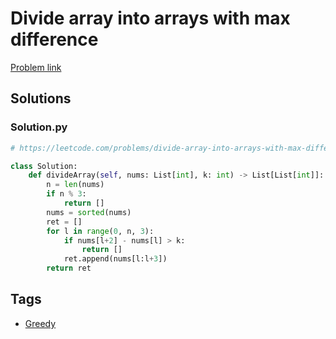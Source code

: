 # Divide array into arrays with max difference

[Problem link](https://leetcode.com/problems/divide-array-into-arrays-with-max-difference/)

## Solutions


### Solution.py
```py
# https://leetcode.com/problems/divide-array-into-arrays-with-max-difference/

class Solution:
    def divideArray(self, nums: List[int], k: int) -> List[List[int]]:
        n = len(nums)
        if n % 3:
            return []
        nums = sorted(nums)
        ret = []
        for l in range(0, n, 3):
            if nums[l+2] - nums[l] > k:
                return []
            ret.append(nums[l:l+3])
        return ret
```
## Tags

* [Greedy](/README.md#Greedy)
